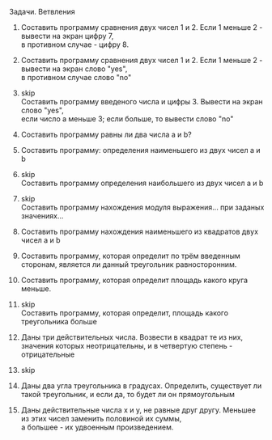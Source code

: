 Задачи. Ветвления

<ol>
<li>Составить программу сравнения двух чисел 1 и 2. Если 1 меньше 2 - вывести на экран цифру 7, 
 </br>в противном случае - цифру 8.
 
 <li><p>Составить программу сравнения двух чисел 1 и 2.  Если 1 меньше 2 - вывести на экран слово "yes", </br>в противном случае слово "no"</li></p>
 
 <li><p>skip</br> Составить программу введеного числа и цифры 3. Вывести на экран слово "yes", </br>если число а меньше 3; если больше, то вывести слово "no"</li></p>
 
 <li><p>Составить программу равны ли два числа а и b?</li></p>
 
 <li><p> Составить программу: определения наименьшего из двух чисел а и b</li></p>
 
 <li><p>skip</br>Составить программу определения наибольшего из двух чисел а и b</li></p>
 
 <li><p> skip</br> Составить программу нахождения модуля выражения... при заданых  значениях...</li></p>
 
 <li><p>Составить программу нахождения наименьшего  из квадратов двух чисел a и b</li></p>
 
 <li><p> Составить программу, которая определит по трём введенным сторонам, является ли данный треугольник равносторонним.</li></p>
 
 <li><p> Составить программу, которая определит площадь какого круга меньше.</li></p>
 
 <li><p>skip</br>Составить программу, которая определит, площадь какого треугольника больше</li></p>
 
 <li><p>Даны три действительных числа. Возвести  в квадрат те из них, значения которых неотрицательны, и в четвертую степень - отрицательные</li></p>
 
 <li><p>skip</li></p>
 
 <li><p>Даны два угла треугольника в градусах. Определить, существует ли такой треугольник,
 и если да, то будет ли он прямоугольным</li></p>
 
 <li><p>Даны действительные числа х и у, не равные друг другу. Меньшее из этих чисел заменить  половиной их суммы, </br>а большее - их удвоенным произведением.</li></p>
 
 
 
 
 
 
 
 
